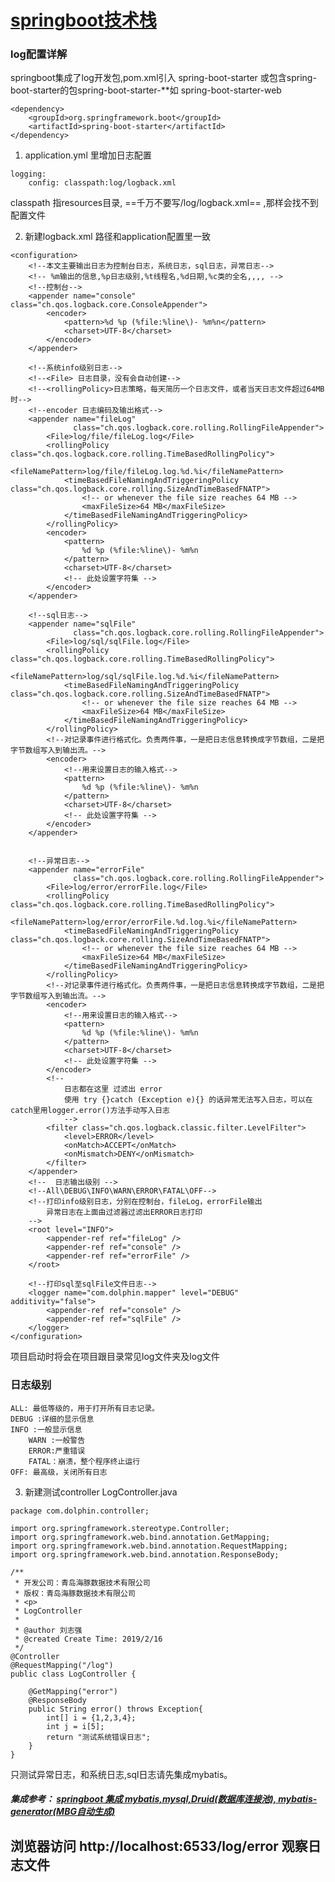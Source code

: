 # [springboot技术栈](https://github.com/2425358736/dolphin/blob/master/README.md)

### log配置详解

springboot集成了log开发包,pom.xml引入 spring-boot-starter 或包含spring-boot-starter的包spring-boot-starter-**如 spring-boot-starter-web


```
<dependency>
	<groupId>org.springframework.boot</groupId>
	<artifactId>spring-boot-starter</artifactId>
</dependency>
```




1. application.yml 里增加日志配置

```
logging:
    config: classpath:log/logback.xml
```
classpath 指resources目录, ==千万不要写/log/logback.xml== ,那样会找不到配置文件


2. 新建logback.xml 路径和application配置里一致


```
<configuration>
    <!--本文主要输出日志为控制台日志，系统日志，sql日志，异常日志-->
    <!-- %m输出的信息,%p日志级别,%t线程名,%d日期,%c类的全名,,,, -->
    <!--控制台-->
    <appender name="console" class="ch.qos.logback.core.ConsoleAppender">
        <encoder>
            <pattern>%d %p (%file:%line\)- %m%n</pattern>
            <charset>UTF-8</charset>
        </encoder>
    </appender>

    <!--系统info级别日志-->
    <!--<File> 日志目录，没有会自动创建-->
    <!--<rollingPolicy>日志策略，每天简历一个日志文件，或者当天日志文件超过64MB时-->
    <!--encoder 日志编码及输出格式-->
    <appender name="fileLog"
              class="ch.qos.logback.core.rolling.RollingFileAppender">
        <File>log/file/fileLog.log</File>
        <rollingPolicy class="ch.qos.logback.core.rolling.TimeBasedRollingPolicy">
            <fileNamePattern>log/file/fileLog.log.%d.%i</fileNamePattern>
            <timeBasedFileNamingAndTriggeringPolicy class="ch.qos.logback.core.rolling.SizeAndTimeBasedFNATP">
                <!-- or whenever the file size reaches 64 MB -->
                <maxFileSize>64 MB</maxFileSize>
            </timeBasedFileNamingAndTriggeringPolicy>
        </rollingPolicy>
        <encoder>
            <pattern>
                %d %p (%file:%line\)- %m%n
            </pattern>
            <charset>UTF-8</charset>
            <!-- 此处设置字符集 -->
        </encoder>
    </appender>

    <!--sql日志-->
    <appender name="sqlFile"
              class="ch.qos.logback.core.rolling.RollingFileAppender">
        <File>log/sql/sqlFile.log</File>
        <rollingPolicy class="ch.qos.logback.core.rolling.TimeBasedRollingPolicy">
            <fileNamePattern>log/sql/sqlFile.log.%d.%i</fileNamePattern>
            <timeBasedFileNamingAndTriggeringPolicy class="ch.qos.logback.core.rolling.SizeAndTimeBasedFNATP">
                <!-- or whenever the file size reaches 64 MB -->
                <maxFileSize>64 MB</maxFileSize>
            </timeBasedFileNamingAndTriggeringPolicy>
        </rollingPolicy>
        <!--对记录事件进行格式化。负责两件事，一是把日志信息转换成字节数组，二是把字节数组写入到输出流。-->
        <encoder>
            <!--用来设置日志的输入格式-->
            <pattern>
                %d %p (%file:%line\)- %m%n
            </pattern>
            <charset>UTF-8</charset>
            <!-- 此处设置字符集 -->
        </encoder>
    </appender>


    <!--异常日志-->
    <appender name="errorFile"
              class="ch.qos.logback.core.rolling.RollingFileAppender">
        <File>log/error/errorFile.log</File>
        <rollingPolicy class="ch.qos.logback.core.rolling.TimeBasedRollingPolicy">
            <fileNamePattern>log/error/errorFile.%d.log.%i</fileNamePattern>
            <timeBasedFileNamingAndTriggeringPolicy class="ch.qos.logback.core.rolling.SizeAndTimeBasedFNATP">
                <!-- or whenever the file size reaches 64 MB -->
                <maxFileSize>64 MB</maxFileSize>
            </timeBasedFileNamingAndTriggeringPolicy>
        </rollingPolicy>
        <!--对记录事件进行格式化。负责两件事，一是把日志信息转换成字节数组，二是把字节数组写入到输出流。-->
        <encoder>
            <!--用来设置日志的输入格式-->
            <pattern>
                %d %p (%file:%line\)- %m%n
            </pattern>
            <charset>UTF-8</charset>
            <!-- 此处设置字符集 -->
        </encoder>
        <!--
            日志都在这里 过滤出 error
            使用 try {}catch (Exception e){} 的话异常无法写入日志，可以在catch里用logger.error()方法手动写入日志
            -->
        <filter class="ch.qos.logback.classic.filter.LevelFilter">
            <level>ERROR</level>
            <onMatch>ACCEPT</onMatch>
            <onMismatch>DENY</onMismatch>
        </filter>
    </appender>
    <!--  日志输出级别 -->
    <!--All\DEBUG\INFO\WARN\ERROR\FATAL\OFF-->
    <!--打印info级别日志，分别在控制台，fileLog，errorFile输出
        异常日志在上面由过滤器过滤出ERROR日志打印
    -->
    <root level="INFO">
        <appender-ref ref="fileLog" />
        <appender-ref ref="console" />
        <appender-ref ref="errorFile" />
    </root>

    <!--打印sql至sqlFile文件日志-->
    <logger name="com.dolphin.mapper" level="DEBUG" additivity="false">
        <appender-ref ref="console" />
        <appender-ref ref="sqlFile" />
    </logger>
</configuration>
```
项目启动时将会在项目跟目录常见log文件夹及log文件



### 日志级别
    ALL: 最低等级的，用于打开所有日志记录。 
    DEBUG :详细的显示信息
    INFO :一般显示信息
        WARN :一般警告
        ERROR:严重错误
        FATAL：崩溃，整个程序终止运行
    OFF: 最高级，关闭所有日志

3. 新建测试controller LogController.java

```
package com.dolphin.controller;

import org.springframework.stereotype.Controller;
import org.springframework.web.bind.annotation.GetMapping;
import org.springframework.web.bind.annotation.RequestMapping;
import org.springframework.web.bind.annotation.ResponseBody;

/**
 * 开发公司：青岛海豚数据技术有限公司
 * 版权：青岛海豚数据技术有限公司
 * <p>
 * LogController
 *
 * @author 刘志强
 * @created Create Time: 2019/2/16
 */
@Controller
@RequestMapping("/log")
public class LogController {

    @GetMapping("error")
    @ResponseBody
    public String error() throws Exception{
        int[] i = {1,2,3,4};
        int j = i[5];
        return "测试系统错误日志";
    }
}
```
只测试异常日志，和系统日志,sql日志请先集成mybatis。
##### 集成参考： [springboot 集成 mybatis,mysql,Druid(数据库连接池), mybatis-generator(MBG自动生成)](https://github.com/2425358736/dolphin/blob/master/src/main/resources/mybatis/springboot%20%E9%9B%86%E6%88%90%20mybatis%2Cmysql%2CDruid(%E6%95%B0%E6%8D%AE%E5%BA%93%E8%BF%9E%E6%8E%A5%E6%B1%A0)%2C%20mybatis-generator(MBG%E8%87%AA%E5%8A%A8%E7%94%9F%E6%88%90).md)

## 浏览器访问 http://localhost:6533/log/error 观察日志文件


